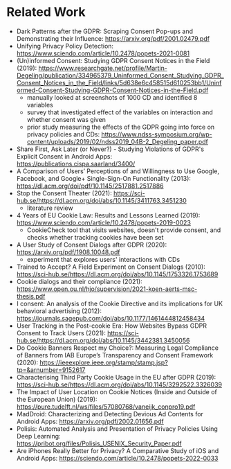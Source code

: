# Related Work

* Dark Patterns after the GDPR: Scraping Consent Pop-ups and Demonstrating their Influence: https://arxiv.org/pdf/2001.02479.pdf
* Unifying Privacy Policy Detection: https://www.sciendo.com/article/10.2478/popets-2021-0081
* (Un)informed Consent: Studying GDPR Consent Notices in the Field (2019): https://www.researchgate.net/profile/Martin-Degeling/publication/334965379_Uninformed_Consent_Studying_GDPR_Consent_Notices_in_the_Field/links/5d638e6c458515d610253bb1/Uninformed-Consent-Studying-GDPR-Consent-Notices-in-the-Field.pdf
    * manually looked at screenshots of 1000 CD and identified 8 variables
    * survey that investigated effect of the variables on interaction and whether consent was given
    * prior study measuring the effects of the GDPR going into force on privacy policies and CDs: https://www.ndss-symposium.org/wp-content/uploads/2019/02/ndss2019_04B-2_Degeling_paper.pdf
* Share First, Ask Later (or Never?) - Studying Violations of GDPR's Explicit Consent in Android Apps: https://publications.cispa.saarland/3400/
* A Comparison of Users’ Perceptions of and Willingness to Use Google, Facebook, and Google+ Single-Sign-On Functionality (2013): https://dl.acm.org/doi/pdf/10.1145/2517881.2517886
* Stop the Consent Theater (2021): https://sci-hub.se/https://dl.acm.org/doi/abs/10.1145/3411763.3451230
    * literature review
* 4 Years of EU Cookie Law: Results and Lessons Learned (2019): https://www.sciendo.com/article/10.2478/popets-2019-0023
    * CookieCheck tool that visits websites, doesn't provide consent, and checks whether tracking cookies have been set
* A User Study of Consent Dialogs after GDPR (2020): https://arxiv.org/pdf/1908.10048.pdf
    * experiment that explores users' interactions with CDs
* Trained to Accept? A Field Experiment on Consent Dialogs (2010): https://sci-hub.se/https://dl.acm.org/doi/abs/10.1145/1753326.1753689
* Cookie dialogs and their compliance (2021): https://www.open.ou.nl/hjo/supervision/2021-koen-aerts-msc-thesis.pdf
* I consent: An analysis of the Cookie Directive and its implications for UK behavioral advertising (2012): https://journals.sagepub.com/doi/abs/10.1177/1461444812458434
* User Tracking in the Post-cookie Era: How Websites Bypass GDPR Consent to Track Users (2021): https://sci-hub.se/https://dl.acm.org/doi/abs/10.1145/3442381.3450056
* Do Cookie Banners Respect my Choice?: Measuring Legal Compliance of Banners from IAB Europe’s Transparency and Consent Framework (2020): https://ieeexplore.ieee.org/stamp/stamp.jsp?tp=&arnumber=9152617
* Characterising Third Party Cookie Usage in the EU after GDPR (2019): https://sci-hub.se/https://dl.acm.org/doi/abs/10.1145/3292522.3326039
* The Impact of User Location on Cookie Notices (Inside and Outside of the European Union) (2019): https://pure.tudelft.nl/ws/files/57080768/vaneijk_conpro19.pdf
* MadDroid: Characterizing and Detecting Devious Ad Contents for Android Apps: https://arxiv.org/pdf/2002.01656.pdf
* Polisis: Automated Analysis and Presentation of Privacy Policies Using Deep Learning: https://pribot.org/files/Polisis_USENIX_Security_Paper.pdf
* Are iPhones Really Better for Privacy? A Comparative Study of iOS and Android Apps: https://sciendo.com/article/10.2478/popets-2022-0033
